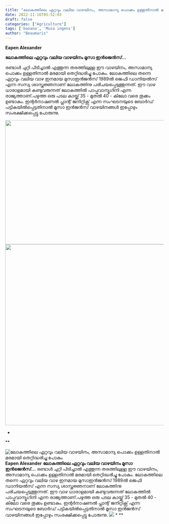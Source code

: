 ```yaml
---
title: "ലോകത്തിലെ ഏറ്റവും വലിയ വാഴയിനം, അസാമാന്യ പൊക്കം ഉള്ളതിനാൽ മരമായി തെറ്റിദ്ധരിച്ചു പോകും"
date: 2022-11-16T05:52:03
draft: false
categories: ["Agriculture"]
tags: ['banana', 'Musa ingens']
author: "Beaumaris"
---
```


<strong>Eapen Alexander</strong>

<strong>ലോകത്തിലെ ഏറ്റവും വലിയ വാഴയിനം മൂസാ ഇൻജെൻസ്...</strong>

രണ്ടാൾ ചുറ്റി പിടിച്ചാൽ എത്തുന്ന തരത്തിലുള്ള ഈ വാഴയിനം, അസാമാന്യ പൊക്കം ഉള്ളതിനാൽ മരമായി തെറ്റിദ്ധരിച്ചു പോകും. ലോകത്തിലെ തന്നെ ഏറ്റവും വലിയ വാഴ ഇനമായ മുസാഇൻജൻസ് 1989ൽ ജെഫി ഡാനിയൽസ് എന്ന സസ്യ ശാസ്ത്രജ്ഞനാണ് ലോകത്തിനു പരിചയപ്പെടുത്തുന്നത്. ഈ വാഴ ധാരാളമായി കണ്ടുവരുന്നത് ലോകത്തിൽ പാപ്പുവാന്യൂഗിനി എന്ന രാജ്യത്താണ്.പഴുത്ത ഒരു പടല കായ്ക്ക് 35 - മുതൽ 40 - കിലോ വരെ തൂക്കം ഉണ്ടാകും. ഇന്റർനാഷണൽ പ്ലാന്റ് ജനിറ്റിക്സ് എന്ന സംഘടനയുടെ ബോർഡ് പട്ടികയിൽപ്പെട്ടതിനാൽ മൂസാ ഇൻജൻസ് വാഴയിനങ്ങൾ ഇപ്പോഴും സംരക്ഷിക്കപ്പെട്ടു പോരുന്നു.

<img class="size-full wp-image-359224 aligncenter" src="https://cdn.boolokam.com/articles/2022/11/e2e2eee.jpg" alt="" width="750" height="394" /> <img class=" wp-image-359225 aligncenter" src="https://cdn.boolokam.com/articles/2022/11/wfwffff-1.jpg" alt="" width="748" height="575" />

*

**


![ലോകത്തിലെ ഏറ്റവും വലിയ വാഴയിനം, അസാമാന്യ പൊക്കം ഉള്ളതിനാൽ മരമായി തെറ്റിദ്ധരിച്ചു പോകും](https://cdn.boolokam.com/articles/2022/11/e2e2eee.jpg)**Eapen Alexander** **ലോകത്തിലെ ഏറ്റവും വലിയ വാഴയിനം മൂസാ ഇൻജെൻസ്...** രണ്ടാൾ ചുറ്റി പിടിച്ചാൽ എത്തുന്ന തരത്തിലുള്ള ഈ വാഴയിനം, അസാമാന്യ പൊക്കം ഉള്ളതിനാൽ മരമായി തെറ്റിദ്ധരിച്ചു പോകും. ലോകത്തിലെ തന്നെ ഏറ്റവും വലിയ വാഴ ഇനമായ മുസാഇൻജൻസ് 1989ൽ ജെഫി ഡാനിയൽസ് എന്ന സസ്യ ശാസ്ത്രജ്ഞനാണ് ലോകത്തിനു പരിചയപ്പെടുത്തുന്നത്. ഈ വാഴ ധാരാളമായി കണ്ടുവരുന്നത് ലോകത്തിൽ പാപ്പുവാന്യൂഗിനി എന്ന രാജ്യത്താണ്.പഴുത്ത ഒരു പടല കായ്ക്ക് 35 - മുതൽ 40 - കിലോ വരെ തൂക്കം ഉണ്ടാകും. ഇന്റർനാഷണൽ പ്ലാന്റ് ജനിറ്റിക്സ് എന്ന സംഘടനയുടെ ബോർഡ് പട്ടികയിൽപ്പെട്ടതിനാൽ മൂസാ ഇൻജൻസ് വാഴയിനങ്ങൾ ഇപ്പോഴും സംരക്ഷിക്കപ്പെട്ടു പോരുന്നു. ![](https://cdn.boolokam.com/articles/2022/11/wfwffff-1.jpg) * **
